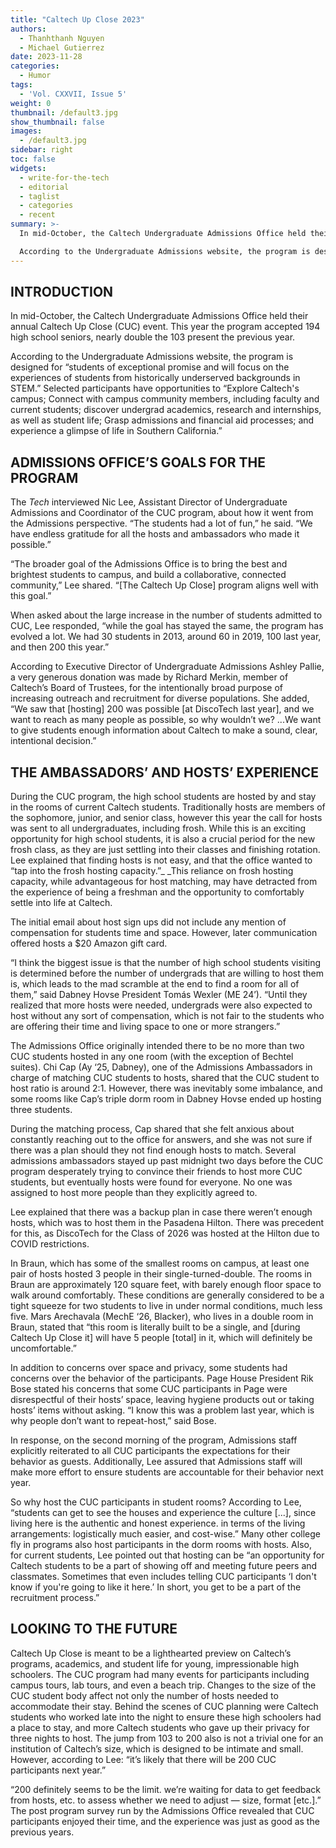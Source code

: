 ```yaml
---
title: "Caltech Up Close 2023"
authors:
  - Thanhthanh Nguyen
  - Michael Gutierrez
date: 2023-11-28
categories:
  - Humor
tags:
  - 'Vol. CXXVII, Issue 5'
weight: 0
thumbnail: /default3.jpg
show_thumbnail: false
images:
  - /default3.jpg
sidebar: right
toc: false
widgets:
  - write-for-the-tech
  - editorial
  - taglist
  - categories
  - recent
summary: >-
  In mid-October, the Caltech Undergraduate Admissions Office held their annual Caltech Up Close (CUC) event. This year the program accepted 194 high school seniors, nearly double the 103 present the previous year. 

  According to the Undergraduate Admissions website, the program is designed for “students of exceptional promise and will focus on the experiences of students from historically underserved backgrounds in STEM.” Selected participants have opportunities to “Explore Caltech's campus; Connect with campus community members, including faculty and current students; discover undergrad academics, research and internships, as well as student life; Grasp admissions and financial aid processes; and experience a glimpse of life in Southern California.”
---
```


## INTRODUCTION

In mid-October, the Caltech Undergraduate Admissions Office held their annual Caltech Up Close (CUC) event. This year the program accepted 194 high school seniors, nearly double the 103 present the previous year. 

According to the Undergraduate Admissions website, the program is designed for “students of exceptional promise and will focus on the experiences of students from historically underserved backgrounds in STEM.” Selected participants have opportunities to “Explore Caltech's campus; Connect with campus community members, including faculty and current students; discover undergrad academics, research and internships, as well as student life; Grasp admissions and financial aid processes; and experience a glimpse of life in Southern California.”


## ADMISSIONS OFFICE’S GOALS FOR THE PROGRAM

The _Tech_ interviewed Nic Lee, Assistant Director of Undergraduate Admissions and Coordinator of the CUC program, about how it went from the Admissions perspective. “The students had a lot of fun,” he said. “We have endless gratitude for all the hosts and ambassadors who made it possible.”

“The broader goal of the Admissions Office is to bring the best and brightest students to campus, and build a collaborative, connected community,” Lee shared. “[The Caltech Up Close] program aligns well with this goal.”

When asked about the large increase in the number of students admitted to CUC, Lee responded, “while the goal has stayed the same, the program has evolved a lot. We had 30 students in 2013, around 60 in 2019, 100 last year, and then 200 this year.”

According to Executive Director of Undergraduate Admissions Ashley Pallie, a very generous donation was made by Richard Merkin, member of Caltech’s Board of Trustees, for the intentionally broad purpose of increasing outreach and recruitment for diverse populations. She added, “We saw that [hosting] 200 was possible [at DiscoTech last year], and we want to reach as many people as possible, so why wouldn’t we? ...We want to give students enough information about Caltech to make a sound, clear, intentional decision.”


## THE AMBASSADORS’ AND HOSTS’ EXPERIENCE

During the CUC program, the high school students are hosted by and stay in the rooms of current Caltech students. Traditionally hosts are members of the sophomore, junior, and senior class, however this year the call for hosts was sent to all undergraduates, including frosh. While this is an exciting opportunity for high school students, it is also a crucial period for the new frosh class, as they are just settling into their classes and finishing rotation.  Lee explained that finding hosts is not easy, and that the office wanted to “tap into the frosh hosting capacity.”_ _This reliance on frosh hosting capacity, while advantageous for host matching, may have detracted from the experience of being a freshman and the opportunity to comfortably settle into life at Caltech.

The initial email about host sign ups did not include any mention of compensation for students time and space. However, later communication offered hosts a $20 Amazon gift card. 

“I think the biggest issue is that the number of high school students visiting is determined before the number of undergrads that are willing to host them is, which leads to the mad scramble at the end to find a room for all of them,” said Dabney Hovse President Tomás Wexler (ME 24’). “Until they realized that more hosts were needed, undergrads were also expected to host without any sort of compensation, which is not fair to the students who are offering their time and living space to one or more strangers.”

The Admissions Office originally intended there to be no more than two CUC students hosted in any one room (with the exception of Bechtel suites). Chi Cap (Ay ‘25, Dabney), one of the Admissions Ambassadors in charge of matching CUC students to hosts, shared that the CUC student to host ratio is around 2:1. However, there was inevitably some imbalance, and some rooms like Cap’s triple dorm room in Dabney Hovse ended up hosting three students.

During the matching process, Cap shared that she felt anxious about constantly reaching out to the office for answers, and she was not sure if there was a plan should they not find enough hosts to match. Several admissions ambassadors stayed up past midnight two days before the CUC program desperately trying to convince their friends to host more CUC students, but eventually hosts were found for everyone. No one was assigned to host more people than they explicitly agreed to. 

Lee explained that there was a backup plan in case there weren’t enough hosts, which was to host them in the Pasadena Hilton. There was precedent for this, as DiscoTech for the Class of 2026 was hosted at the Hilton due to COVID restrictions.

In Braun, which has some of the smallest rooms on campus, at least one pair of hosts hosted 3 people in their single-turned-double. The rooms in Braun are approximately 120 square feet, with barely enough floor space to walk around comfortably. These conditions are generally considered to be a tight squeeze for two students to live in under normal conditions, much less five. Mars Arechavala (MechE ‘26, Blacker), who lives in a double room in Braun, stated that “this room is literally built to be a single, and [during Caltech Up Close it] will have 5 people [total] in it, which will definitely be uncomfortable.”

In addition to concerns over space and privacy, some students had concerns over the behavior of the participants. Page House President Rik Bose stated his concerns that some CUC participants in Page were disrespectful of their hosts’ space, leaving hygiene products out or taking hosts’ items without asking. “I know this was a problem last year, which is why people don’t want to repeat-host,” said Bose. 

In response, on the second morning of the program, Admissions staff explicitly reiterated to all CUC participants the expectations for their behavior as guests. Additionally, Lee assured that Admissions staff will make more effort to ensure students are accountable for their behavior next year.

So why host the CUC participants in student rooms? According to Lee, “students can get to see the houses and experience the culture [...], since living here is the authentic and honest experience. in terms of the living arrangements: logistically much easier, and cost-wise.” Many other college fly in programs also host participants in the dorm rooms with hosts. Also, for current students, Lee pointed out that hosting can be “an opportunity for Caltech students to be a part of showing off and meeting future peers and classmates. Sometimes that even includes telling CUC participants ‘I don't know if you're going to like it here.’ In short, you get to be a part of the recruitment process.”


## LOOKING TO THE FUTURE

Caltech Up Close is meant to be a lighthearted preview on Caltech’s programs, academics, and student life for young, impressionable high schoolers. The CUC program had many events for participants including campus tours, lab tours, and even a beach trip. Changes to the size of the CUC student body affect not only the number of hosts needed to accommodate their stay. Behind the scenes of CUC planning were Caltech students who worked late into the night to ensure these high schoolers had a place to stay, and more Caltech students who gave up their privacy for three nights to host. The jump from 103 to 200 also is not a trivial one for an institution of Caltech’s size, which is designed to be intimate and small. However, according to Lee: “it’s likely that there will be 200 CUC participants next year.”

“200 definitely seems to be the limit. we’re waiting for data to get feedback from hosts, etc. to assess whether we need to adjust — size, format [etc.].” The post program survey run by the Admissions Office revealed that CUC participants enjoyed their time, and the experience was just as good as the previous years. 

